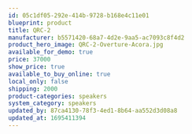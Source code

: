 ```yaml
---
id: 05c1df05-292e-414b-9728-b168e4c11e01
blueprint: product
title: QRC-2
manufacturer: b5571420-68a7-4d2e-9aa5-ac7093c8f4d2
product_hero_image: QRC-2-Overture-Acora.jpg
available_for_demo: true
price: 37000
show_price: true
available_to_buy_online: true
local_only: false
shipping: 2000
product-categories: speakers
system_category: speakers
updated_by: 87ca4130-78f3-4ed1-8b64-aa552d3d08a8
updated_at: 1695411394
---
```

